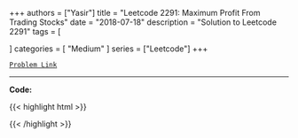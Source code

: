 
+++
authors = ["Yasir"]
title = "Leetcode 2291: Maximum Profit From Trading Stocks"
date = "2018-07-18"
description = "Solution to Leetcode 2291"
tags = [
    
]
categories = [
    "Medium"
]
series = ["Leetcode"]
+++



[`Problem Link`](https://leetcode.com/problems/maximum-profit-from-trading-stocks/description/)

---

**Code:**

{{< highlight html >}}

{{< /highlight >}}

